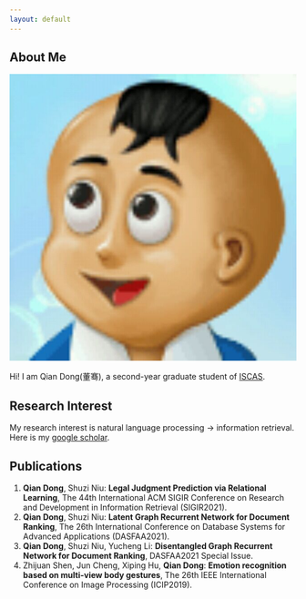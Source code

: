 ```yaml
---
layout: default
---
```


## About Me

<img class="profile-picture" src="dq.jpg">

Hi! I am Qian Dong(董骞), a second-year graduate student of [ISCAS](http://www.iscas.ac.cn/).

## Research Interest

My research interest is natural language processing -> information retrieval. Here is my [google scholar](https://scholar.google.com/citations?user=m88SZGgAAAAJ&hl=en).

## Publications

1. **Qian Dong**, Shuzi Niu: **Legal Judgment Prediction via Relational Learning**, The 44th International ACM SIGIR Conference
on Research and Development in Information Retrieval (SIGIR2021).
2. **Qian Dong**, Shuzi Niu: **Latent Graph Recurrent Network for Document Ranking**, The 26th International Conference on Database Systems for Advanced Applications (DASFAA2021).
3. **Qian Dong**, Shuzi Niu, Yucheng Li: **Disentangled Graph Recurrent Network for Document Ranking**, DASFAA2021 Special Issue.
4. Zhijuan Shen, Jun Cheng, Xiping Hu, **Qian Dong**: **Emotion recognition based on multi-view body gestures**, The 26th IEEE International Conference on Image Processing (ICIP2019).

<!--
## Typography

This is a [link](http://google.com). Something *italics* and something **bold**.

Here is a table

Year | Award | Category
-----|-------|--------
2014 | Emmy  | Won Outstanding Lead Actor in a miniseries or a movie
2015 | BAFTA | Nominated for Best Leading Actor for Sherlock
2014 | Satellite | Won Best Actor miniseries or television film

Here is a horizontal rule

---

Here is a blockquote

> To a great mind, nothing is little

## References

* Foo Bar: Head of Department, Placeholder Names, Lorem
* John Doe: Associate Professor, Department of Computer Science, Ipsum
-->
